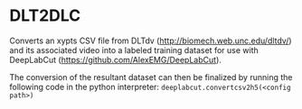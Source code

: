# DLT2DLC

Converts an xypts CSV file from DLTdv (http://biomech.web.unc.edu/dltdv/) and its associated video into a labeled training dataset for use with DeepLabCut (https://github.com/AlexEMG/DeepLabCut).

The conversion of the resultant dataset can then be finalized by running the following code in the python interpreter:
`deeplabcut.convertcsv2h5(<config path>)`
